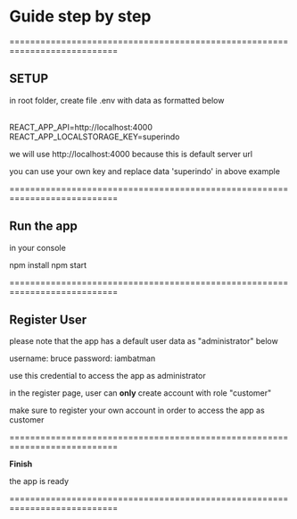 

# Guide step by step



===========================================================================

## SETUP

in root folder, create file .env with data as formatted below

<br/>
REACT_APP_API=http://localhost:4000
REACT_APP_LOCALSTORAGE_KEY=superindo
<br/>

we will use 
http://localhost:4000
because this is default server url

you can use your own key and replace data 'superindo' in above example


===========================================================================

## Run the app

in your console

npm install
npm start

===========================================================================

## Register User


please note that the app has a default user data as "administrator" below

username: bruce
password: iambatman

use this credential to access the app as administrator

in the register page, user can **only** create account with role "customer"

make sure to register your own account in order to access the app as customer


===========================================================================


**Finish**

the app is ready



===========================================================================



